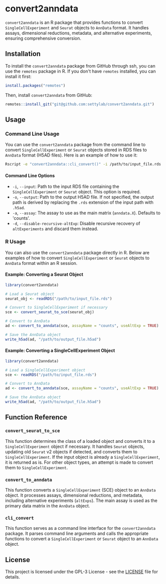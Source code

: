 # convert2anndata

`convert2anndata` is an R package that provides functions to convert `SingleCellExperiment` and `Seurat` objects to `AnnData` format. It handles assays, dimensional reductions, metadata, and alternative experiments, ensuring comprehensive conversion.

## Installation

To install the `convert2anndata` package from GitHub through ssh, you can use the `remotes` package in R. If you don't have `remotes` installed, you can install it first:

```r
install.packages("remotes")
```

Then, install `convert2anndata` from GitHub:

```r
remotes::install_git("git@github.com:settylab/convert2anndata.git")
```

## Usage

### Command Line Usage

You can use the `convert2anndata` package from the command line to convert `SingleCellExperiment` or `Seurat` objects stored in RDS files to `AnnData` format (H5AD files). Here is an example of how to use it:

```sh
Rscript -e "convert2anndata::cli_convert()" -i /path/to/input_file.rds -o /path/to/output_file.h5ad
```

#### Command Line Options

- `-i`, `--input`: Path to the input RDS file containing the `SingleCellExperiment` or `Seurat` object. This option is required.
- `-o`, `--output`: Path to the output H5AD file. If not specified, the output path is derived by replacing the `.rds` extension of the input path with `.h5ad`.
- `-a`, `--assay`: The assay to use as the main matrix (`anndata.X`). Defaults to 'counts'.
- `-d`, `--disable-recursive-altExp`: Disable recursive recovery of `altExperiments` and discard them instead.

### R Usage

You can also use the `convert2anndata` package directly in R. Below are examples of how to convert `SingleCellExperiment` or `Seurat` objects to `AnnData` format within an R session.

#### Example: Converting a Seurat Object

```r
library(convert2anndata)

# Load a Seurat object
seurat_obj <- readRDS("/path/to/input_file.rds")

# Convert to SingleCellExperiment if necessary
sce <- convert_seurat_to_sce(seurat_obj)

# Convert to AnnData
ad <- convert_to_anndata(sce, assayName = "counts", useAltExp = TRUE)

# Save the AnnData object
write_h5ad(ad, "/path/to/output_file.h5ad")
```

#### Example: Converting a SingleCellExperiment Object

```r
library(convert2anndata)

# Load a SingleCellExperiment object
sce <- readRDS("/path/to/input_file.rds")

# Convert to AnnData
ad <- convert_to_anndata(sce, assayName = "counts", useAltExp = TRUE)

# Save the AnnData object
write_h5ad(ad, "/path/to/output_file.h5ad")
```

## Function Reference

### `convert_seurat_to_sce`

This function determines the class of a loaded object and converts it to a `SingleCellExperiment` object if necessary. It handles `Seurat` objects, updating old `Seurat` v2 objects if detected, and converts them to `SingleCellExperiment`. If the input object is already a `SingleCellExperiment`, it is returned as is. For other object types, an attempt is made to convert them to `SingleCellExperiment`.

### `convert_to_anndata`

This function converts a `SingleCellExperiment` (SCE) object to an `AnnData` object. It processes assays, dimensional reductions, and metadata, including alternative experiments (`altExps`). The main assay is used as the primary data matrix in the `AnnData` object.

### `cli_convert`

This function serves as a command line interface for the `convert2anndata` package. It parses command line arguments and calls the appropriate functions to convert a `SingleCellExperiment` or `Seurat` object to an `AnnData` object.

## License

This project is licensed under the GPL-3 License - see the [LICENSE](LICENSE) file for details.
